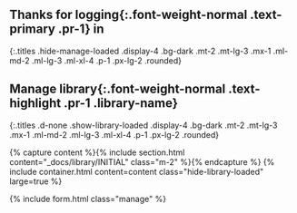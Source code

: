 ## Thanks for __logging__{:.font-weight-normal .text-primary .pr-1} in
{:.titles .hide-manage-loaded .display-4 .bg-dark .mt-2 .mt-lg-3 .mx-1 .ml-md-2 .ml-lg-3 .ml-xl-4 .p-1 .px-lg-2 .rounded}

## Manage __library__{:.font-weight-normal .text-highlight .pr-1 .library-name}
{:.titles .d-none .show-library-loaded .display-4 .bg-dark .mt-2 .mt-lg-3 .mx-1 .ml-md-2 .ml-lg-3 .ml-xl-4 .p-1 .px-lg-2 .rounded}

{% capture content %}{% include section.html content="_docs/library/INITIAL" class="m-2" %}{% endcapture %}
{% include container.html content=content class="hide-library-loaded" large=true %}

{% include form.html class="manage" %}